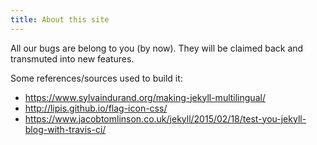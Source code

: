 ```yaml
---
title: About this site
---
```


All our bugs are belong to you (by now).
They will be claimed back and transmuted into new features.

Some references/sources used to build it:

* https://www.sylvaindurand.org/making-jekyll-multilingual/
* http://lipis.github.io/flag-icon-css/
* https://www.jacobtomlinson.co.uk/jekyll/2015/02/18/test-you-jekyll-blog-with-travis-ci/